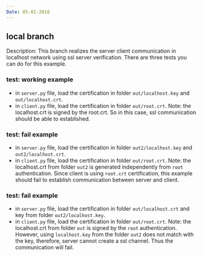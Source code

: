 ```yaml
---
Date: 05-01-2018
---
```


## local branch

Description: This branch realizes the server client communication in localhost network using ssl server verification. There are three tests you can do for this example.

### test: working example
- in ```server.py``` file, load the certification in folder ```out/localhost.key``` and ```out/localhost.crt```. 
- in ```client.py``` file, load the certification in folder ```out/root.crt```. 
Note: the localhost.crt is signed by the root.crt. So in this case, ssl communication should be able to established.

### test: fail example
- in ```server.py``` file, load the certification in folder ```out2/localhost.key``` and ```out2/localhost.crt```. 
- in ```client.py``` file, load the certification in folder ```out/root.crt```. 
Note: the localhost.crt from folder ```out2``` is generated independently from ```root``` authentication. Since client is using ```root.crt``` certification, this example should fail to establish communication between server and client.

### test: fail example
- in ```server.py``` file, load the certification in folder ```out/localhost.crt``` and key from folder ```out2/localhost.key```. 
- in ```client.py``` file, load the certification in folder ```out/root.crt```. 
Note: the localhost.crt from folder ```out``` is signed by the ```root``` authentication. However, using ```localhost.key``` from the folder ```out2``` does not match with the key, therefore, server cannot create a ssl channel. Thus the communication will fail.

